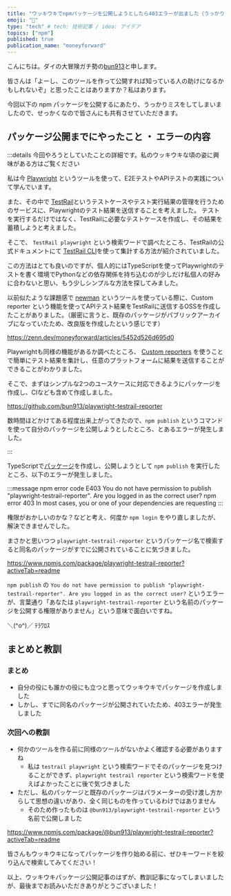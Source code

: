 ```yaml
---
title: "ウッキウキでnpmパッケージを公開しようとしたら403エラーが出ました（うっかり編）"
emoji: "📝"
type: "tech" # tech: 技術記事 / idea: アイデア
topics: ["npm"]
published: true
publication_name: "moneyforward"
---
```


こんにちは。ダイの大冒険ガチ勢の[bun913](https://x.com/bun7623514)と申します。

皆さんは「よーし、このツールを作って公開すれば知っている人の助けになるかもしれないぞ」と思ったことはありますか？私はあります。

今回以下の npm パッケージを公開するにあたり、うっかりミスをしてしまいましたので、せっかくなので皆さんにも共有させていただきます。

## パッケージ公開までにやったこと ・ エラーの内容

:::details 今回やろうとしていたことの詳細です。私のウッキウキな頃の姿に興味がある方はご覧ください

私は今 [Playwright](https://playwright.dev/) というツールを使って、E2EテストやAPIテストの実践について学んでいます。

また、その中で [TestRail](https://www.testrail.com/)というテストケースやテスト実行結果の管理を行うためのサービスに、Playwrightのテスト結果を送信することを考えました。
テストを実行するだけではなく、TestRailに必要なテストケースを作成し、その結果を蓄積しようと考えました。

そこで、 `TestRail playwright` という検索ワードで調べたところ、TestRailの公式ドキュメントにて [TestRail CLI](https://docs.testrail.techmatrix.jp/testrail/docs/801/test-automation/automation-frameworks/playwright/)を使って集計する方法が紹介されていました。

この方法はとても良いのですが、個人的にはTypeScriptを使ってPlaywrightのテストを書く環境でPythonなどの依存関係を持ち込むのが少しだけ私個人の好みに合わないと思い、もう少しシンプルな方法を探してみました。

以前似たような課題感で [newman](https://learning.postman.com/docs/collections/using-newman-cli/command-line-integration-with-newman/) というツールを使っている際に、Custom reporter という機能を使ってAPIテスト結果をTestRailに送信するOSSを作成したことがありました。（厳密に言うと、既存のパッケージがパブリックアーカイブになっていたため、改良版を作成したという感じです）

https://zenn.dev/moneyforward/articles/5452d526d695d0

Playwrightも同様の機能があるか調べたところ、 [Custom reporters](https://playwright.dev/docs/test-reporters#custom-reporters) を使うことで簡単にテスト結果を集計し、任意のプラットフォームに結果を送信することができることがわかりました。

そこで、まずはシンプルな2つのユースケースに対応できるようにパッケージを作成し、CIなども含めて作成しました。

https://github.com/bun913/playwright-testrail-reporter

数時間ほどかけてある程度出来上がってきたので、`npm publish` というコマンドを使って自分のパッケージを公開しようとしたところ、とあるエラーが発生しました。

:::

TypeScriptで[パッケージ](https://github.com/bun913/playwright-testrail-reporter)を作成し、公開しようとして `npm publish` を実行したところ、以下のエラーが発生しました。

:::message
npm error code E403
You do not have permission to publish "playwright-testrail-reporter". Are you logged in as the correct user?
npm error 403 In most cases, you or one of your dependencies are requesting
:::

権限がおかしいのかな？などと考え、何度か `npm login` をやり直しましたが、解決できませんでした。

まさかと思いつつ `playwright-testrail-reporter` というパッケージ名で検索すると同名のパッケージがすでに公開されていることに気づきました。

https://www.npmjs.com/package/playwright-testrail-reporter?activeTab=readme

`npm publish` の `You do not have permission to publish "playwright-testrail-reporter". Are you logged in as the correct user?` というエラーが、言葉通り「あなたは `playwright-testrail-reporter` という名前のパッケージを公開する権限がありません」という意味で面白いですね。

＼(^o^)／ ﾃﾗﾜﾛｽ

## まとめと教訓

### まとめ

- 自分の役にも誰かの役にも立つと思ってウッキウキでパッケージを作成しました
- しかし、すでに同名のパッケージが公開されていたため、403エラーが発生しました

### 次回への教訓

- 何かのツールを作る前に同様のツールがないかよく確認する必要がありますね
    - 私は `testrail playwright` という検索ワードでそのパッケージを見つけることができず、`playwright testrail reporter` という検索ワードを使えばよかったことに後で気づきました
- ただし、私のパッケージと既存のパッケージはパラメーターの受け渡し方からして思想の違いがあり、全く同じものを作っているわけではありません
     - そのため作ったものは `@bun913/playwright-testrail-reporter` という名前で公開しました

https://www.npmjs.com/package/@bun913/playwright-testrail-reporter?activeTab=readme

皆さんもウッキウキになってパッケージを作り始める前に、ぜひキーワードを絞り込んで検索してみてください！

以上、ウッキウキパッケージ公開記事のはずが、教訓記事になってしまいましたが、最後までお読みいただきありがとうございました！
